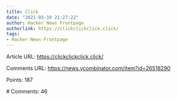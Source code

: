 ```yaml
---
title: Click
date: "2021-03-19 21:27:22"
author: Hacker News Frontpage
authorlink: https://clickclickclick.click/
tags:
- Hacker-News-Frontpage
---
```


<p>Article URL: <a href="https://clickclickclick.click/">https://clickclickclick.click/</a></p>
<p>Comments URL: <a href="https://news.ycombinator.com/item?id=26518290">https://news.ycombinator.com/item?id=26518290</a></p>
<p>Points: 187</p>
<p># Comments: 46</p>
